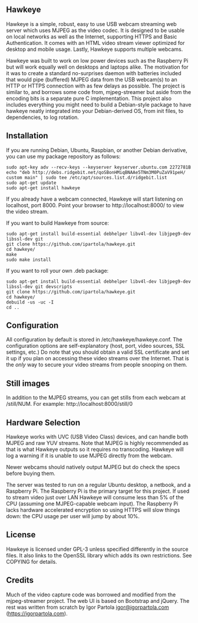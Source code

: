 ## Hawkeye

Hawkeye is a simple, robust, easy to use USB webcam streaming web server which uses MJPEG as the video codec. It is designed to be usable on local networks as well as the Internet, supporting HTTPS and Basic Authentication. It comes with an HTML video stream viewer optimized for desktop and mobile usage. Lastly, Hawkeye supports multiple webcams.

Hawkeye was built to work on low power devices such as the Raspberry Pi but will work equally well on desktops and laptops alike. The motivation for it was to create a standard no-surprises daemon with batteries included that would pipe (buffered) MJPEG data from the USB webcam(s) to an HTTP or HTTPS connection with as few delays as possible. The project is similar to, and borrows some code from, mjpeg-streamer but aside from the encoding bits is a separate pure C implementation. This project also includes everything you might need to build a Debian-style package to have hawkeye neatly integrated into your Debian-derived OS, from init files, to dependencies, to log rotation.

## Installation

If you are running Debian, Ubuntu, Raspbian, or another Debian derivative, you can use my package repository as follows:

    sudo apt-key adv --recv-keys --keyserver keyserver.ubuntu.com 2272781B
    echo "deb http://debs.ridgebit.net/qoSBonHMiqBNAAe5TNm3M0PuZaV91peH/ custom main" | sudo tee /etc/apt/sources.list.d/ridgebit.list
    sudo apt-get update
    sudo apt-get install hawkeye

If you already have a webcam connected, Hawkeye will start listening on localhost, port 8000. Point your browser to http://localhost:8000/ to view the video stream.

If you want to build Hawkeye from source:

    sudo apt-get install build-essential debhelper libv4l-dev libjpeg9-dev libssl-dev git
    git clone https://github.com/ipartola/hawkeye.git
    cd hawkeye/
    make
    sudo make install

If you want to roll your own .deb package:

    sudo apt-get install build-essential debhelper libv4l-dev libjpeg9-dev libssl-dev git devscripts
    git clone https://github.com/ipartola/hawkeye.git
    cd hawkeye/
    debuild -us -uc -I
    cd ..

## Configuration

All configuration by default is stored in /etc/hawkeye/hawkeye.conf. The configuration options are self-explanatory (host, port, video sources, SSL settings, etc.) Do note that you should obtain a valid SSL certificate and set it up if you plan on accessing these video streams over the Internet. That is the *only* way to secure your video streams from people snooping on them.

## Still images

In addition to the MJPEG streams, you can get stills from each webcam at /still/NUM. For example: http://localhost:8000/still/0

## Hardware Selection

Hawkeye works with UVC (USB Video Class) devices, and can handle both MJPEG and raw YUV streams. Note that MJPEG is highly recommended as that is what Hawkeye outputs so it requires no transcoding. Hawkeye will log a warning if it is unable to use MJPEG directly from the webcam.

Newer webcams should natively output MJPEG but do check the specs before buying them.

The server was tested to run on a regular Ubuntu desktop, a netbook, and a Raspberry Pi. The Raspberry Pi is the primary target for this project. If used to stream video just over LAN Hawkeye will consume less than 5% of the CPU (assuming one MJPEG-capable webcam input). The Raspberry Pi lacks hardware accelerated encryption so using HTTPS will slow things down: the CPU usage per user will jump by about 10%.

## License

Hawkeye is licensed under GPL-3 unless specified differently in the source files. It also links to the OpenSSL library which adds its own restrictions. See COPYING for details.

## Credits

Much of the video capture code was borrowed and modified from the mjpeg-streamer project. The web UI is based on Bootstrap and jQuery. The rest was written from scratch by Igor Partola <igor@igorpartola.com> (https://igorpartola.com).

